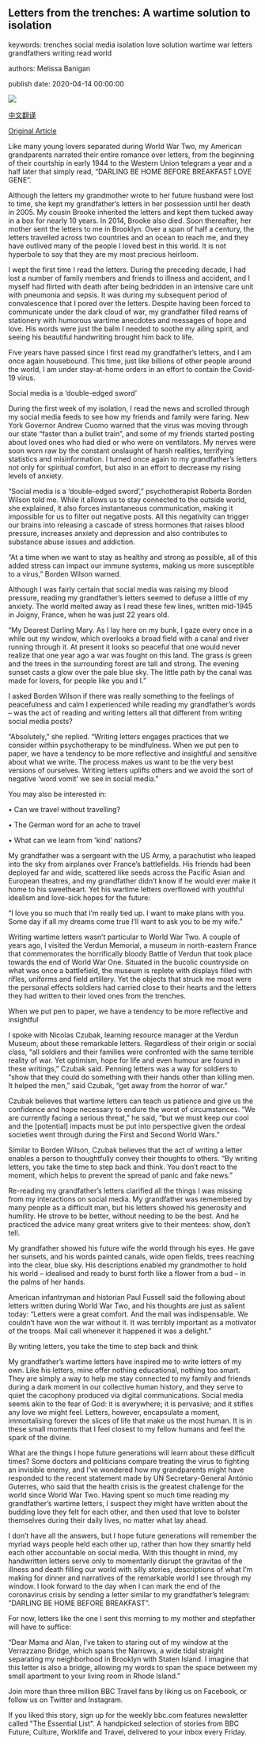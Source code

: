 ## Letters from the trenches: A wartime solution to isolation

keywords: trenches social media isolation love solution wartime war letters grandfathers writing read world

authors: Melissa Banigan

publish date: 2020-04-14 00:00:00

![](https://ichef.bbci.co.uk/wwfeatures/live/624_351/images/live/p0/89/f9/p089f98z.jpg)

[中文翻译](Letters%20from%20the%20trenches%3A%20A%20wartime%20solution%20to%20isolation_zh.md)

[Original Article](https://www.bbc.com/travel/story/20200414-how-letter-writing-can-bring-us-together-in-tough-times)

Like many young lovers separated during World War Two, my American grandparents narrated their entire romance over letters, from the beginning of their courtship in early 1944 to the Western Union telegram a year and a half later that simply read, “DARLING BE HOME BEFORE BREAKFAST LOVE GENE”.

Although the letters my grandmother wrote to her future husband were lost to time, she kept my grandfather’s letters in her possession until her death in 2005. My cousin Brooke inherited the letters and kept them tucked away in a box for nearly 10 years. In 2014, Brooke also died. Soon thereafter, her mother sent the letters to me in Brooklyn. Over a span of half a century, the letters travelled across two countries and an ocean to reach me, and they have outlived many of the people I loved best in this world. It is not hyperbole to say that they are my most precious heirloom.

I wept the first time I read the letters. During the preceding decade, I had lost a number of family members and friends to illness and accident, and I myself had flirted with death after being bedridden in an intensive care unit with pneumonia and sepsis. It was during my subsequent period of convalescence that I pored over the letters. Despite having been forced to communicate under the dark cloud of war, my grandfather filled reams of stationery with humorous wartime anecdotes and messages of hope and love. His words were just the balm I needed to soothe my ailing spirit, and seeing his beautiful handwriting brought him back to life.

Five years have passed since I first read my grandfather’s letters, and I am once again housebound. This time, just like billions of other people around the world, I am under stay-at-home orders in an effort to contain the Covid-19 virus.

Social media is a ‘double-edged sword’

During the first week of my isolation, I read the news and scrolled through my social media feeds to see how my friends and family were faring. New York Governor Andrew Cuomo warned that the virus was moving through our state “faster than a bullet train”, and some of my friends started posting about loved ones who had died or who were on ventilators. My nerves were soon worn raw by the constant onslaught of harsh realities, terrifying statistics and misinformation. I turned once again to my grandfather’s letters not only for spiritual comfort, but also in an effort to decrease my rising levels of anxiety.

“Social media is a ‘double-edged sword’,” psychotherapist Roberta Borden Wilson told me. While it allows us to stay connected to the outside world, she explained, it also forces instantaneous communication, making it impossible for us to filter out negative posts. All this negativity can trigger our brains into releasing a cascade of stress hormones that raises blood pressure, increases anxiety and depression and also contributes to substance abuse issues and addiction.

“At a time when we want to stay as healthy and strong as possible, all of this added stress can impact our immune systems, making us more susceptible to a virus,” Borden Wilson warned.

Although I was fairly certain that social media was raising my blood pressure, reading my grandfather’s letters seemed to defuse a little of my anxiety. The world melted away as I read these few lines, written mid-1945 in Joigny, France, when he was just 22 years old.

“My Dearest Darling Mary. As I lay here on my bunk, I gaze every once in a while out my window, which overlooks a broad field with a canal and river running through it. At present it looks so peaceful that one would never realize that one year ago a war was fought on this land. The grass is green and the trees in the surrounding forest are tall and strong. The evening sunset casts a glow over the pale blue sky. The little path by the canal was made for lovers, for people like you and I.”

I asked Borden Wilson if there was really something to the feelings of peacefulness and calm I experienced while reading my grandfather’s words – was the act of reading and writing letters all that different from writing social media posts?

“Absolutely,” she replied. “Writing letters engages practices that we consider within psychotherapy to be mindfulness. When we put pen to paper, we have a tendency to be more reflective and insightful and sensitive about what we write. The process makes us want to be the very best versions of ourselves. Writing letters uplifts others and we avoid the sort of negative ‘word vomit’ we see in social media.”

You may also be interested in:

• Can we travel without travelling?

• The German word for an ache to travel

• What can we learn from 'kind' nations?

My grandfather was a sergeant with the US Army, a parachutist who leaped into the sky from airplanes over France’s battlefields. His friends had been deployed far and wide, scattered like seeds across the Pacific Asian and European theatres, and my grandfather didn’t know if he would ever make it home to his sweetheart. Yet his wartime letters overflowed with youthful idealism and love-sick hopes for the future:

“I love you so much that I’m really tied up. I want to make plans with you. Some day if all my dreams come true I’ll want to ask you to be my wife.”

Writing wartime letters wasn’t particular to World War Two. A couple of years ago, I visited the Verdun Memorial, a museum in north-eastern France that commemorates the horrifically bloody Battle of Verdun that took place towards the end of World War One. Situated in the bucolic countryside on what was once a battlefield, the museum is replete with displays filled with rifles, uniforms and field artillery. Yet the objects that struck me most were the personal effects soldiers had carried close to their hearts and the letters they had written to their loved ones from the trenches.

When we put pen to paper, we have a tendency to be more reflective and insightful

I spoke with Nicolas Czubak, learning resource manager at the Verdun Museum, about these remarkable letters. Regardless of their origin or social class, “all soldiers and their families were confronted with the same terrible reality of war. Yet optimism, hope for life and even humour are found in these writings,” Czubak said. Penning letters was a way for soldiers to “show that they could do something with their hands other than killing men. It helped the men,” said Czubak, “get away from the horror of war.”

Czubak believes that wartime letters can teach us patience and give us the confidence and hope necessary to endure the worst of circumstances. “We are currently facing a serious threat,” he said, “but we must keep our cool and the [potential] impacts must be put into perspective given the ordeal societies went through during the First and Second World Wars.”

Similar to Borden Wilson, Czubak believes that the act of writing a letter enables a person to thoughtfully convey their thoughts to others. “By writing letters, you take the time to step back and think. You don’t react to the moment, which helps to prevent the spread of panic and fake news.”

Re-reading my grandfather’s letters clarified all the things I was missing from my interactions on social media. My grandfather was remembered by many people as a difficult man, but his letters showed his generosity and humility. He strove to be better, without needing to be the best. And he practiced the advice many great writers give to their mentees: show, don’t tell.

My grandfather showed his future wife the world through his eyes. He gave her sunsets, and his words painted canals, wide open fields, trees reaching into the clear, blue sky. His descriptions enabled my grandmother to hold his world – idealised and ready to burst forth like a flower from a bud – in the palms of her hands.

American infantryman and historian Paul Fussell said the following about letters written during World War Two, and his thoughts are just as salient today: “Letters were a great comfort. And the mail was indispensable. We couldn’t have won the war without it. It was terribly important as a motivator of the troops. Mail call whenever it happened it was a delight.”

By writing letters, you take the time to step back and think

My grandfather’s wartime letters have inspired me to write letters of my own. Like his letters, mine offer nothing educational, nothing too smart. They are simply a way to help me stay connected to my family and friends during a dark moment in our collective human history, and they serve to quiet the cacophony produced via digital communications. Social media seems akin to the fear of God: it is everywhere; it is pervasive; and it stifles any love we might feel. Letters, however, encapsulate a moment, immortalising forever the slices of life that make us the most human. It is in these small moments that I feel closest to my fellow humans and feel the spark of the divine.

What are the things I hope future generations will learn about these difficult times? Some doctors and politicians compare treating the virus to fighting an invisible enemy, and I’ve wondered how my grandparents might have responded to the recent statement made by UN Secretary-General António Guterres, who said that the health crisis is the greatest challenge for the world since World War Two. Having spent so much time reading my grandfather’s wartime letters, I suspect they might have written about the budding love they felt for each other, and then used that love to bolster themselves during their daily lives, no matter what lay ahead.

I don’t have all the answers, but I hope future generations will remember the myriad ways people held each other up, rather than how they smartly held each other accountable on social media. With this thought in mind, my handwritten letters serve only to momentarily disrupt the gravitas of the illness and death filling our world with silly stories, descriptions of what I’m making for dinner and narratives of the remarkable world I see through my window. I look forward to the day when I can mark the end of the coronavirus crisis by sending a letter similar to my grandfather’s telegram: "DARLING BE HOME BEFORE BREAKFAST”.

For now, letters like the one I sent this morning to my mother and stepfather will have to suffice:

“Dear Mama and Alan, I’ve taken to staring out of my window at the Verrazzano Bridge, which spans the Narrows, a wide tidal straight separating my neighborhood in Brooklyn with Staten Island. I imagine that this letter is also a bridge, allowing my words to span the space between my small apartment to your living room in Rhode Island.”

Join more than three million BBC Travel fans by liking us on Facebook, or follow us on Twitter and Instagram.

If you liked this story, sign up for the weekly bbc.com features newsletter called "The Essential List". A handpicked selection of stories from BBC Future, Culture, Worklife and Travel, delivered to your inbox every Friday.